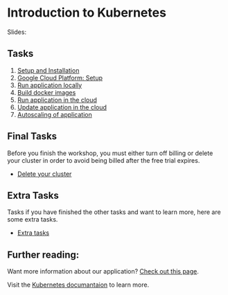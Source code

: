 # Introduction to Kubernetes


Slides: 

## Tasks
 1) [Setup and Installation](tasks/setup-and-installation.md)
 2) [Google Cloud Platform: Setup](tasks/google-cloud-platform-setup.md)
 3) [Run application locally](tasks/run-application-locally.md)
 4) [Build docker images](tasks/build-docker-images.md)
 5) [Run application in the cloud](tasks/run-application-in-the-cloud.md)
 6) [Update application in the cloud](tasks/update-application-in-the-cloud.md)
 7) [Autoscaling of application](tasks/autoscaling-of-application.md)
 
## Final Tasks
Before you finish the workshop, you must either turn off billing or delete your cluster in order to avoid being billed after the free trial expires.
 - [Delete your cluster](tasks/final-tasks.md)

## Extra Tasks
Tasks if you have finished the other tasks and want to learn more, here are some extra tasks.
 * [Extra tasks](tasks/extra-tasks.md)

## Further reading:
Want more information about our application? [Check out this page](tasks/more-information.md).

Visit the [Kubernetes documantaion](https://kubernetes.io/docs/concepts/) to learn more.